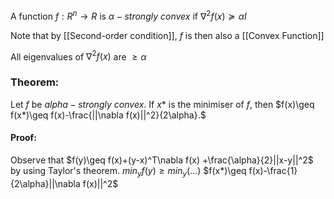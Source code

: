 A function $f:R^n\rightarrow R$ is $\alpha-strongly\ convex$ if $\nabla^2f(x)\succeq \alpha I$

Note that by [[Second-order condition]], $f$ is then also a [[Convex Function]]

All eigenvalues of $\nabla^2f(x)$ are $\geq\alpha$

### Theorem:
Let $f$ be $alpha-strongly\ convex$. If $x*$ is the minimiser of $f$, then $f(x)\geq f(x*)\geq f(x)-\frac{||\nabla f(x)||^2}{2\alpha}.$
#### Proof:
Observe that 
$f(y)\geq f(x)+(y-x)^T\nabla f(x) +\frac{\alpha}{2}||x-y||^2$
by using Taylor's theorem.
$min_y f(y)\geq min_y (\dots)$
$f(x*)\geq f(x)-\frac{1}{2\alpha}||\nabla f(x)||^2$
